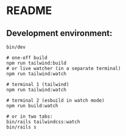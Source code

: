 # README

## Development environment:

```
bin/dev
```

```
# one-off build
npm run tailwind:build
# or live watcher (in a separate terminal)
npm run tailwind:watch
```

```
# terminal 1 (tailwind)
npm run tailwind:watch

# terminal 2 (esbuild in watch mode)
npm run build:watch
```

```
# or in two tabs:
bin/rails tailwindcss:watch
bin/rails s
```